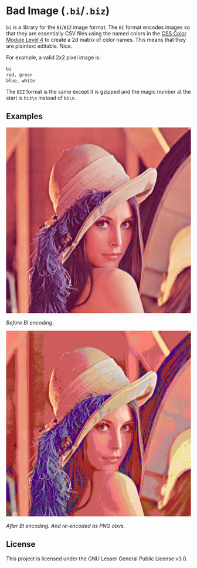 # Bad Image (`.bi`/`.biz`)

`bi` is a library for the `BI`/`BIZ` image format.
The `BI` format encodes images so that they are essentially CSV files using the named colors in the [CSS Color Module Level 4](https://www.w3.org/TR/css-color-4/#named-colors) to create a 2d matrix of color names.
This means that they are plaintext editable.
Nice.

For example, a valid 2x2 pixel image is:
```
bi
red, green
blue, white
```

The `BIZ` format is the same except it is gzipped and the magic number at the start is `biz\n` instead of `bi\n`.

## Examples

![Before BI encoding.](./misc/lenna1.png)

*Before BI encoding.*

![After BI encoding. And re-encoded as PNG obvs.](./misc/lenna2.png)

*After BI encoding. And re-encoded as PNG obvs.*

## License

This project is licensed under the GNU Lesser General Public License v3.0.

